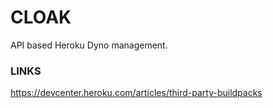 CLOAK
=====

API based Heroku Dyno management.

### LINKS
https://devcenter.heroku.com/articles/third-party-buildpacks
